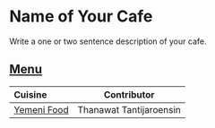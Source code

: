 # Name of Your Cafe

Write a one or two sentence description of your cafe.

## [Menu](menu.md)

| Cuisine                            | Contributor             |
|:-----------------------------------|-------------------------|
| [Yemeni Food](menu.md#yemeni-food) | Thanawat Tantijaroensin |


